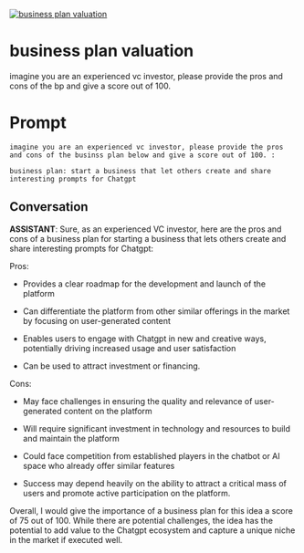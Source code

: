 
[![business plan valuation](https://flow-prompt-covers.s3.us-west-1.amazonaws.com/icon/cute/cute_5.png)]()
# business plan valuation 
imagine you are an experienced vc investor, please provide the pros and cons of the bp and give a score out of 100. 

# Prompt

```
imagine you are an experienced vc investor, please provide the pros and cons of the businss plan below and give a score out of 100. :

business plan: start a business that let others create and share interesting prompts for Chatgpt
```

## Conversation

**ASSISTANT**: Sure, as an experienced VC investor, here are the pros and cons of a business plan for starting a business that lets others create and share interesting prompts for Chatgpt:



Pros:

- Provides a clear roadmap for the development and launch of the platform

- Can differentiate the platform from other similar offerings in the market by focusing on user-generated content

- Enables users to engage with Chatgpt in new and creative ways, potentially driving increased usage and user satisfaction

- Can be used to attract investment or financing.



Cons:

- May face challenges in ensuring the quality and relevance of user-generated content on the platform

- Will require significant investment in technology and resources to build and maintain the platform

- Could face competition from established players in the chatbot or AI space who already offer similar features

- Success may depend heavily on the ability to attract a critical mass of users and promote active participation on the platform.



Overall, I would give the importance of a business plan for this idea a score of 75 out of 100. While there are potential challenges, the idea has the potential to add value to the Chatgpt ecosystem and capture a unique niche in the market if executed well.


